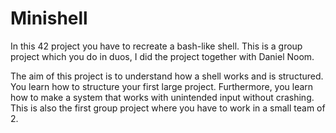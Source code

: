 # Minishell
In this 42 project you have to recreate a bash-like shell. This is a group project which you do in duos, I did the project together with Daniel Noom.

The aim of this project is to understand how a shell works and is structured.
You learn how to structure your first large project.
Furthermore, you learn how to make a system that works with unintended input without crashing.
This is also the first group project where you have to work in a small team of 2.
